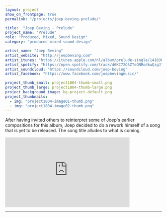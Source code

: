 ```yaml
---
layout: project
show_on_frontpage: true
permalink: "/projects/joep-beving-prelude/"

title:  "Joep Beving - Prelude"
project_name: "Prelude"
role: "Produced, Mixed, Sound Design"
category: "produced mixed sound-design"

artist_name: "Joep Beving"
artist_website: "http://joepbeving.com"
artist_itunes: "https://itunes.apple.com/nl/album/prelude-single/1418304538?l=en"
artist_spotify: "https://open.spotify.com/track/46KC72Q5ZTeQNRodkwQzgJ?si=luH_P4DnQOmIMQ-cF_kGJw"
artist_soundcloud: "https://soundcloud.com/joep-beving"
artist_facebook: "https://www.facebook.com/joepbevingmusic/"

project_thumb_small: project1804-thumb-small.png
project_thumb_large: project1804-thumb-large.png
project_background_image: bg-project-default.png
project_thumbnails:
  - img: "project1804-image01-thumb.png"
  - img: "project1804-image02-thumb.png"
---
```


After having invited others to reinterpret some of Joep's earlier compositions for this album, Joep decided to do a rework himself of a song that is yet to be released. The song title alludes to what is coming.

<iframe width="400" height="225" src="https://www.youtube.com/embed/azdPjnLhW1k?rel=0" frameborder="0" gesture="media" allow="encrypted-media" allowfullscreen></iframe>

---